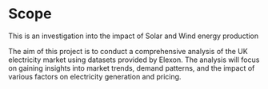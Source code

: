 # Scope

This is an investigation into the impact of Solar and Wind energy production

The aim of this project is to conduct a comprehensive analysis of the
UK electricity market using datasets provided by Elexon. The analysis 
will focus on gaining insights into market trends, demand patterns, and 
the impact of various factors on electricity generation and pricing.
